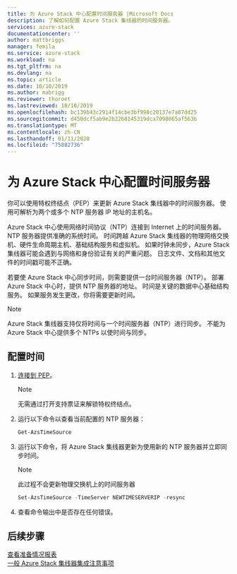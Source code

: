 ```yaml
---
title: 为 Azure Stack 中心配置时间服务器 |Microsoft Docs
description: 了解如何配置 Azure Stack 集线器的时间服务器。
services: azure-stack
documentationcenter: ''
author: mattbriggs
manager: femila
ms.service: azure-stack
ms.workload: na
ms.tgt_pltfrm: na
ms.devlang: na
ms.topic: article
ms.date: 10/10/2019
ms.author: mabrigg
ms.reviewer: thoroet
ms.lastreviewed: 10/10/2019
ms.openlocfilehash: bc139b43c2914f14cbe3bf998c20137e7a07dd25
ms.sourcegitcommit: d450dcf5ab9e2b22b8145319dca7098065af563b
ms.translationtype: MT
ms.contentlocale: zh-CN
ms.lasthandoff: 01/11/2020
ms.locfileid: "75882736"
---
```

# <a name="configure-the-time-server-for-azure-stack-hub"></a>为 Azure Stack 中心配置时间服务器

你可以使用特权终结点（PEP）来更新 Azure Stack 集线器中的时间服务器。 使用可解析为两个或多个 NTP 服务器 IP 地址的主机名。

Azure Stack 中心使用网络时间协议（NTP）连接到 Internet 上的时间服务器。 NTP 服务器提供准确的系统时间。 时间跨越 Azure Stack 集线器的物理网络交换机、硬件生命周期主机、基础结构服务和虚拟机。 如果时钟未同步，Azure Stack 集线器可能会遇到与网络和身份验证有关的严重问题。 日志文件、文档和其他文件的时间戳可能不正确。

若要使 Azure Stack 中心同步时间，则需要提供一台时间服务器（NTP）。 部署 Azure Stack 中心时，提供 NTP 服务器的地址。 时间是关键的数据中心基础结构服务。 如果服务发生更改，你将需要更新时间。

> [!NOTE]
> Azure Stack 集线器支持仅将时间与一个时间服务器（NTP）进行同步。 不能为 Azure Stack 中心提供多个 NTPs 以使时间与同步。

## <a name="configure-time"></a>配置时间

1. [连接到 PEP](azure-stack-privileged-endpoint.md)。 
    > [!Note]  
    > 无需通过打开支持票证来解锁特权终结点。

2. 运行以下命令以查看当前配置的 NTP 服务器：

    ```PowerShell
    Get-AzsTimeSource
    ```

3. 运行以下命令，将 Azure Stack 集线器更新为使用新的 NTP 服务器并立即同步时间。

    > [!Note]  
    > 此过程不会更新物理交换机上的时间服务器

    ```PowerShell
    Set-AzsTimeSource -TimeServer NEWTIMESERVERIP -resync
    ```

4. 查看命令输出中是否存在任何错误。


## <a name="next-steps"></a>后续步骤

[查看准备情况报表](azure-stack-validation-report.md)  
[一般 Azure Stack 集线器集成注意事项](azure-stack-datacenter-integration.md)  
